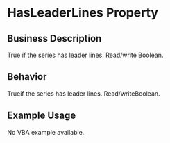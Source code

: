 # HasLeaderLines Property

## Business Description
True if the series has leader lines. Read/write Boolean.

## Behavior
Trueif the series has leader lines. Read/writeBoolean.

## Example Usage
No VBA example available.
